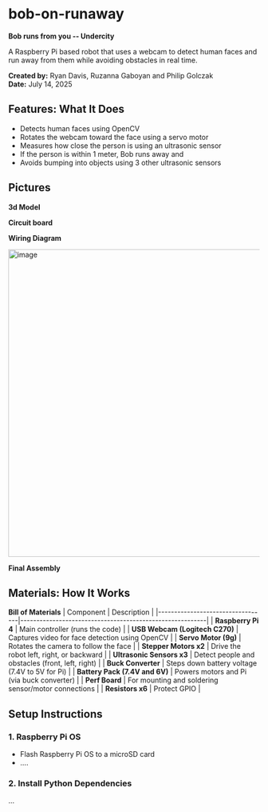 # bob-on-runaway
**Bob runs from you -- Undercity**

A Raspberry Pi based robot that uses a webcam to detect human faces and run away from them while avoiding obstacles in real time.

**Created by:** Ryan Davis, Ruzanna Gaboyan and Philip Golczak  
**Date:** July 14, 2025  

## Features: What It Does

- Detects human faces using OpenCV
- Rotates the webcam toward the face using a servo motor
- Measures how close the person is using an ultrasonic sensor
- If the person is within 1 meter, Bob runs away and
- Avoids bumping into objects using 3 other ultrasonic sensors

## Pictures

**3d Model**

**Circuit board**

**Wiring Diagram**

<img width="775" height="615" alt="image" src="https://github.com/user-attachments/assets/d4084d28-a876-4136-95bd-388a01c552b0" />


**Final Assembly**

## Materials: How It Works

**Bill of Materials**
| Component                         | Description                                              |
|----------------------------------|----------------------------------------------------------|
| **Raspberry Pi 4**               | Main controller (runs the code)                          |
| **USB Webcam (Logitech C270)**   | Captures video for face detection using OpenCV          |
| **Servo Motor (9g)**             | Rotates the camera to follow the face                   |
| **Stepper Motors x2**            | Drive the robot left, right, or backward                |
| **Ultrasonic Sensors x3**        | Detect people and obstacles (front, left, right)        |
| **Buck Converter**               | Steps down battery voltage (7.4V to 5V for Pi)      |
| **Battery Pack (7.4V and 6V)**   | Powers motors and Pi (via buck converter)               |
| **Perf Board**                   | For mounting and soldering sensor/motor connections     |
| **Resistors x6**    | Protect GPIO       |



## Setup Instructions

### 1. Raspberry Pi OS
- Flash Raspberry Pi OS to a microSD card 
- ....

### 2. Install Python Dependencies
...
